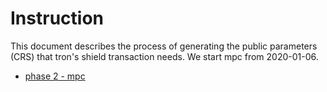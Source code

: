 # Instruction

This document describes the process of generating the public parameters (CRS) that tron's shield transaction needs. We start mpc from 2020-01-06.

* [phase 2 - mpc](https://github.com/tronprotocol/mpc)
